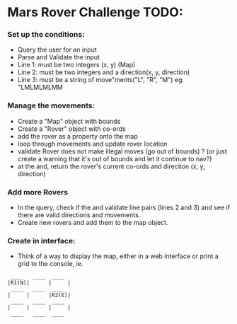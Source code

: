 
# Mars Rover Challenge TODO:

### Set up the conditions:

- Query the user for an input
- Parse and Validate the input
- Line 1: must be two integers (x, y) (Map)
- Line 2: must be two integers and a direction(x, y, direction)
- Line 3: must be a string of move"ments("L", "R", "M") eg. "LMLMLMLMM

### Manage the movements:

- Create a "Map" object with bounds
- Create a "Rover" object with co-ords
- add the rover as a property onto the map
- loop through movements and update rover location
- validate Rover does not make illegal moves (go out of bounds) ? (or just create a warning that it's out of bounds and let it continue to nav?)
- at the and, return the rover's current co-ords and direction (x, y, direction)

### Add more Rovers

- In the query, check if the and validate line pairs (lines 2 and 3) and see if there are valid directions and movements.
- Create new rovers and add them to the map object.

### Create in interface:

- Think of a way to display the map, either in a web interface or print a grid to the console, ie.
```
 ____   ____  ____ 
|R1(N)|      |     |
 ____   ____  ____ 
|     |      |R2(E)|
 ____   ____  ____ 
|     |      |     |
 ____   ____  ____ 
```
